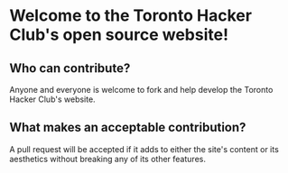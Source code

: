 # Welcome to the Toronto Hacker Club's open source website!

## Who can contribute?
Anyone and everyone is welcome to fork and help develop the Toronto Hacker Club's website.

## What makes an acceptable contribution?
A pull request will be accepted if it adds to either the site's content or its aesthetics without breaking any of its other features.
